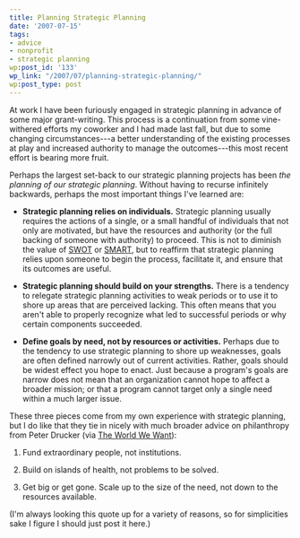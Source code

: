 ```yaml
---
title: Planning Strategic Planning
date: '2007-07-15'
tags:
- advice
- nonprofit
- strategic planning
wp:post_id: '133'
wp_link: "/2007/07/planning-strategic-planning/"
wp:post_type: post
---
```


At work I have been furiously engaged in strategic planning in advance of some major grant-writing. This process is a continuation from some vine-withered efforts my coworker and I had made last fall, but due to some changing circumstances---a better understanding of the existing processes at play and increased authority to manage the outcomes---this most recent effort is bearing more fruit.

Perhaps the largest set-back to our strategic planning projects has been _the planning of our strategic planning_. Without having to recurse infinitely backwards, perhaps the most important things I've learned are:

- **Strategic planning relies on individuals.** Strategic planning usually requires the actions of a single, or a small handful of individuals that not only are motivated, but have the resources and authority (or the full backing of someone with authority) to proceed. This is not to diminish the value of [SWOT](http://en.wikipedia.org/wiki/Swot_analysis) or [SMART](http://en.wikipedia.org/wiki/SMART_(project_management)), but to reaffirm that strategic planning relies upon someone to begin the process, facilitate it, and ensure that its outcomes are useful.

- **Strategic planning should build on your strengths.** There is a tendency to relegate strategic planning activities to weak periods or to use it to shore up areas that are perceived lacking. This often means that you aren't able to properly recognize what led to successful periods or why certain components succeeded.

- **Define goals by need, not by resources or activities.** Perhaps due to the tendency to use strategic planning to shore up weaknesses, goals are often defined narrowly out of current activities. Rather, goals should be widest effect you hope to enact. Just because a program's goals are narrow does not mean that an organization cannot hope to affect a broader mission; or that a program cannot target only a single need within a much larger issue.

These three pieces come from my own experience with strategic planning, but I do like that they tie in nicely with much broader advice on philanthropy from Peter Drucker (via [The World We Want](http://giving.typepad.com/theworldwewant/2006/05/update_on_the_w.html)):

1. Fund extraordinary people, not institutions.

2. Build on islands of health, not problems to be solved.

3. Get big or get gone. Scale up to the size of the need, not down to the resources available.

(I'm always looking this quote up for a variety of reasons, so for simplicities sake I figure I should just post it here.)
